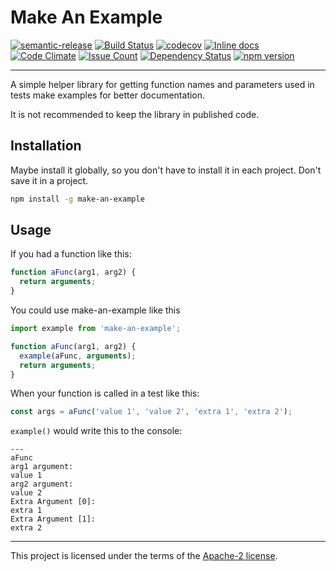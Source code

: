 # Make An Example

[![semantic-release](https://img.shields.io/badge/%20%20%F0%9F%93%A6%F0%9F%9A%80-semantic--release-e10079.svg)](https://github.com/semantic-release/semantic-release) [![Build Status](https://travis-ci.org/GarthDB/make-an-example.svg?branch=master)](https://travis-ci.org/GarthDB/make-an-example) [![codecov](https://codecov.io/gh/GarthDB/make-an-example/branch/master/graph/badge.svg)](https://codecov.io/gh/GarthDB/make-an-example) [![Inline docs](http://inch-ci.org/github/GarthDB/make-an-example.svg?branch=master)](http://inch-ci.org/github/GarthDB/make-an-example) [![Code Climate](https://codeclimate.com/github/GarthDB/make-an-example/badges/gpa.svg)](https://codeclimate.com/github/GarthDB/make-an-example) [![Issue Count](https://codeclimate.com/github/GarthDB/make-an-example/badges/issue_count.svg)](https://codeclimate.com/github/GarthDB/make-an-example/issues) [![Dependency Status](https://dependencyci.com/github/GarthDB/make-an-example/badge)](https://dependencyci.com/github/GarthDB/make-an-example) [![npm version](https://badge.fury.io/js/make-an-example.svg)](https://badge.fury.io/js/make-an-example)

---

A simple helper library for getting function names and parameters used in tests make examples for better documentation.

It is not recommended to keep the library in published code.

## Installation

Maybe install it globally, so you don't have to install it in each project. Don't save it in a project.

```sh
npm install -g make-an-example
```

## Usage

If you had a function like this:

```js
function aFunc(arg1, arg2) {
  return arguments;
}
```

You could use make-an-example like this

```js
import example from 'make-an-example';

function aFunc(arg1, arg2) {
  example(aFunc, arguments);
  return arguments;
}
```

When your function is called in a test like this:

```js
const args = aFunc('value 1', 'value 2', 'extra 1', 'extra 2');
```

`example()` would write this to the console:

```text
---
aFunc
arg1 argument:
value 1
arg2 argument:
value 2
Extra Argument [0]:
extra 1
Extra Argument [1]:
extra 2
```

---
This project is licensed under the terms of the [Apache-2 license](https://github.com/GarthDB/make-an-example/blob/master/LICENSE).
